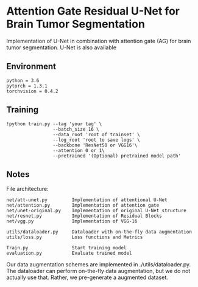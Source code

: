 # Attention Gate Residual U-Net for Brain Tumor Segmentation

Implementation of U-Net in combination with attention gate (AG) for brain tumor segmentation. U-Net is also available

## Environment

```
python = 3.6
pytorch = 1.3.1
torchvision = 0.4.2
```

## Training

```
!python train.py --tag 'your tag' \
                 --batch_size 16 \
                 --data_root 'root of trainset' \
                 --log_root 'root to save logs' \
                 --backbone 'ResNet50 or VGG16'\
                 --attention 0 or 1\
                 --pretrained '(Optional) pretrained model path'
```

## Notes

File architecture:
```
net/att-unet.py         Implementation of attentional U-Net
net/attention.py        Implementation of attention gate
net/unet-original.py    Implementation of original U-Net structure
net/resnet.py           Implementation of Residual Blocks
net/vgg.py              Implementation of VGG-16

utils/dataloader.py     Dataloader with on-the-fly data augmentation
utils/loss.py           Loss functions and Metrics

Train.py                Start training model
evaluation.py           Evaluate trained model
```

Our data augmentation schemes are implemented in ./utils/dataloader.py. The dataloader can perform on-the-fly data augmentation, but we do not actually use that. Rather, we pre-generate a augmented dataset.
